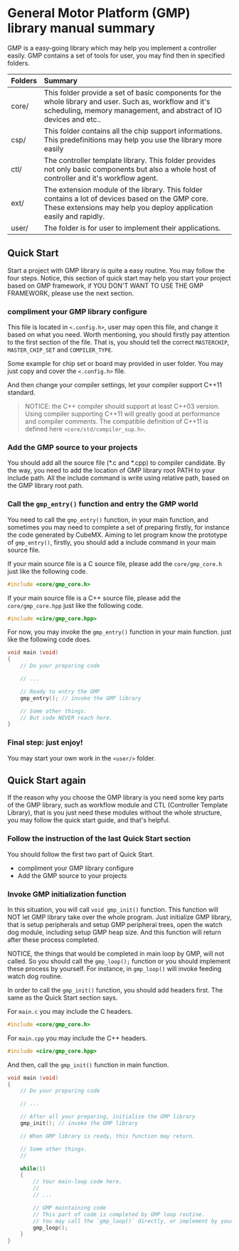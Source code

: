 # General Motor Platform (GMP) library manual summary

GMP is a easy-going library which may help you implement a controller easily.
GMP contains a set of tools for user, you may find then in specified folders.

| Folders | Summary |
| ------- | :------- |
| core/   | This folder provide a set of basic components for the whole library and user. Such as, workflow and it's scheduling, memory management, and abstract of IO devices and etc.. |
| csp/    | This folder contains all the chip support informations. This predefinitions may help you use the library more easily |
| ctl/    | The controller template library. This folder provides not only basic components but also a whole host of controller and it's workflow agent. |
| ext/    | The extension module of the library. This folder contains a lot of devices based on the GMP core. These extensions may help you deploy application easily and rapidly. |
| user/   | The folder is for user to implement their applications. |

## Quick Start

Start a project with GMP library is quite a easy routine. You may follow the four steps.
Notice, this section of quick start may help you start your project based on GMP framework,
if YOU DON'T WANT TO USE THE GMP FRAMEWORK, please use the next section.

### compliment your GMP library configure

This file is located in `<.config.h>`, user may open this file, and change it based on what you need.
Worth mentioning, you should firstly pay attention to the first section of the file.
That is, you should tell the correct `MASTERCHIP`, `MASTER_CHIP_SET` and `COMPILER_TYPE`.

Some example for chip set or board may provided in user folder.
You may just copy and cover the `<.config.h>` file.

And then change your compiler settings, let your compiler support C++11 standard.

> NOTICE: the C++ compiler should support at least C++03 version.
> Using compiler supporting C++11 will greatly good at performance and compiler comments.
> The compatible definition of C++11 is defined here `<core/std/compiler_sup.h>`.
>

### Add the GMP source to your projects

You should add all the source file (*.c and *.cpp) to compiler candidate.
By the way, you need to add the location of GMP library root PATH to your include path.
All the include command is write using relative path, based on the GMP library root path.


### Call the `gmp_entry()` function and entry the GMP world

You need to call the `gmp_entry()` function, in your main function, and sometimes you may need to complete a set of preparing firstly, for instance the code generated by CubeMX.
Aiming to let program know the prototype of `gmp_entry()`, firstly,  you should add a include command in your main source file.

If your main source file is a C source file, please add the `core/gmp_core.h` just like the following code.

``` C
#include <core/gmp_core.h>
```

If your main source file is a C++ source file, please add the `core/gmp_core.hpp` just like the following code.

``` C++
#include <cire/gmp_core.hpp>
```

For now, you may invoke the `gmp_entry()` function in your main function. just like the following code does.

``` C++
void main (void)
{
	// Do your preparing code

	// ...

	// Ready to entry the GMP
	gmp_entry(); // invoke the GMP library

	// Some other things.
	// But code NEVER reach here.
}
```

### Final step: just enjoy!

You may start your own work in the `<user/>` folder.

## Quick Start again
 
If the reason why you choose the GMP library is you need some key parts of the GMP library,
such as workflow module and CTL (Controller Template Library),
that is you just need these modules without the whole structure,
you may follow the quick start guide, and that's helpful.

### Follow the instruction of the last Quick Start section

You should follow the first two part of Quick Start.

+ compliment your GMP library configure
+ Add the GMP source to your projects

### Invoke GMP initialization function

In this situation, you will call `void gmp_init()` function. 
This function will NOT let GMP library take over the whole program.
Just initialize GMP library, that is setup peripherals and setup GMP peripheral trees,
open the watch dog module, including setup GMP heap size.
And this function will return after these process completed.

NOTICE, the things that would be completed in main loop by GMP, will not called.
So you should call the `gmp_loop();` function or you should implement these process by yourself.
For instance, in `gmp_loop()` will invoke feeding watch dog routine.

In order to call the `gmp_init()` function, you should add headers first.
The same as the Quick Start section says.

For `main.c` you may include the C headers.

``` C
#include <core/gmp_core.h>
```

For `main.cpp` you may include the C++ headers.

``` C++
#include <cire/gmp_core.hpp>
```

And then, call the  `gmp_init()` function in main function.

``` C++
void main (void)
{
	// Do your preparing code

	// ...

	// After all your preparing, initialize the GMP library
	gmp_init(); // invoke the GMP library

	// When GMP library is ready, this function may return.

	// Some other things.
	// 

	while(1)
	{
		// Your main-loop code here.
		//
		// ... 

		// GMP maintaining code
		// This part of code is completed by GMP loop routine.
		// You may call the `gmp_loop()` directly, or implement by yourself.
		gmp_loop();
	}
}
```

